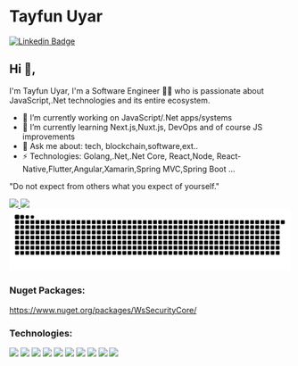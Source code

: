 # Tayfun Uyar

[![Linkedin Badge](https://img.shields.io/badge/-tayfunuyar-blue?style=flat-square&logo=Linkedin&logoColor=white&link=https://www.linkedin.com/in/tayfun-uyar/)](https://www.linkedin.com/in/tayfun-uyar/)


## Hi 👋, 
I'm Tayfun Uyar, I'm a Software Engineer 👨‍💻 who is passionate about JavaScript,.Net technologies and its entire ecosystem. 

- 🔭 I’m currently working on JavaScript/.Net  apps/systems
- 🌱 I’m currently learning Next.js,Nuxt.js, DevOps and of course JS improvements
- 💬 Ask me about: tech, blockchain,software,ext..
-  ⚡ Technologies: Golang,.Net,.Net Core, React,Node, React-Native,Flutter,Angular,Xamarin,Spring MVC,Spring Boot ... 

"Do not expect from others what you expect of yourself." 

<div  style="flex-direction: row;
     justify-content: space-evenly;">
  <a href="https://tayfunuyar.me">
    <img  style="flex:1" src="https://github-readme-stats.vercel.app/api?username=tayfunuyar&count_private=true&show_icons=true&custom_title=Github%20Status&show=issues"
    />
  </a>
 <a href="https://tayfunuyar.me">
    <img   style="flex:1"
      src="https://github-readme-streak-stats.herokuapp.com?user=tayfunuyar&date_format=M%20j%5B%2C%20Y%5D" />
  </a>  
 
</div> 
<picture>
  <source
    media="(prefers-color-scheme: dark)"
    srcset="https://raw.githubusercontent.com/tayfunuyar/tayfunuyar/output/github-contribution-grid-snake-dark.svg"
  />
  <source
    media="(prefers-color-scheme: light)"
    srcset="https://raw.githubusercontent.com/tayfunuyar/tayfunuyar/output/github-contribution-grid-snake.svg"
  />
  <img
    alt="github contribution grid snake animation"
    src="https://raw.githubusercontent.com/tayfunuyar/tayfunuyar/output/github-contribution-grid-snake.svg"
  />
</picture>

### Nuget Packages:
https://www.nuget.org/packages/WsSecurityCore/
### Technologies:
<code><img height="20" src="https://user-images.githubusercontent.com/27923376/114383049-c441a180-9b95-11eb-97ca-fe007eb03fd3.png"></code>
<code><img height="20" src="https://user-images.githubusercontent.com/27923376/114383803-a0cb2680-9b96-11eb-989b-acb3ae0b2f62.png"></code>
<code><img height="20" src="https://user-images.githubusercontent.com/27923376/114383612-68c3e380-9b96-11eb-9865-faf3e4084fcc.png"></code>
<code><img height="20" src="https://user-images.githubusercontent.com/27923376/114383605-6792b680-9b96-11eb-9289-994303dd28ae.png"></code>
<code><img height="20" src="https://user-images.githubusercontent.com/27923376/114383422-31553700-9b96-11eb-87b5-aeede4c58590.png"></code>
<code><img height="20" src="https://user-images.githubusercontent.com/27923376/114383598-66618980-9b96-11eb-8a11-53a2a1fe0e36.png"></code> 
<code><img height="25" src="https://user-images.githubusercontent.com/27923376/114383591-63ff2f80-9b96-11eb-8096-324818a6ca3c.png"></code> 
<code><img height="25" src="https://user-images.githubusercontent.com/27923376/114383534-52b62300-9b96-11eb-915e-6248657c704e.png"></code>
<code><img height="20" src="https://user-images.githubusercontent.com/27923376/114383871-b2143300-9b96-11eb-8474-128d73232282.png"></code>
<code><img height="20" src="https://user-images.githubusercontent.com/27923376/114383382-25697500-9b96-11eb-9b90-f50c2cc54302.png"></code>
